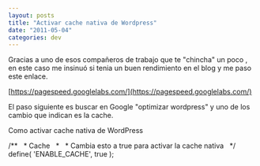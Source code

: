 ```yaml
---
layout: posts
title: "Activar cache nativa de Wordpress"
date: "2011-05-04"
categories: dev
---
```


Gracias a uno de esos compañeros de trabajo que te "chincha" un poco , en este caso me insinuó si tenia un buen rendimiento en el blog y me paso este enlace.

[https://pagespeed.googlelabs.com/](https://pagespeed.googlelabs.com/)

El paso siguiente es buscar en Google "optimizar wordpress" y uno de los cambio que indican es la cache.

Como activar cache nativa de WordPress

/\*\*
  \* Cache
  \*
  \* Cambia esto a true para activar la cache nativa
  \*/
 define( 'ENABLE\_CACHE', true );
